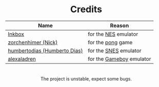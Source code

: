 <div align="center">
  <h1>Credits</h1>
  
  | Name | Reason |
  |------|--------|
  | <a href="https://www.youtube.com/@InkboxSoftware">Inkbox</a> | for the <a href="https://notin.tokyo/nes/">NES</a> emulator |
  | <a href="https://github.com/zorchenhimer">zorchenhimer (Nick) | for the <a href="https://github.com/zorchenhimer/nes-pong/releases/latest">pong</a> game |
  | <a href="https://github.com/humbertodias">humbertodias (Humberto Dias) | for the <a href="https://github.com/humbertodias/emscripten-js-snes-games">SNES</a> emulator |
  | <a href="https://github.com/alexaladren">alexaladren</a> | for the <a href="https://github.com/alexaladren/jsgameboy">Gameboy</a> emulator |

#

  <p>The project is unstable, expect some bugs.</p>

